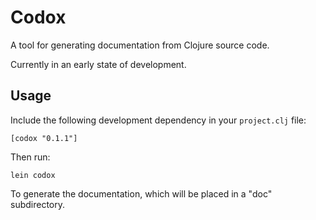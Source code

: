 # Codox

A tool for generating documentation from Clojure source code.

Currently in an early state of development.

## Usage

Include the following development dependency in your `project.clj` file:

    [codox "0.1.1"]

Then run:

    lein codox

To generate the documentation, which will be placed in a "doc" subdirectory.

